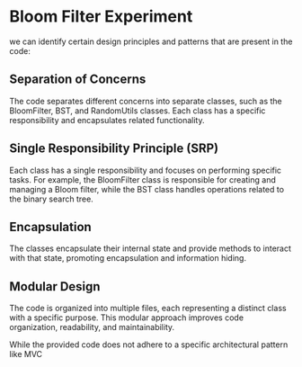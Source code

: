 # Bloom Filter Experiment

we can identify certain design principles and patterns that are present 
in the code:

## Separation of Concerns 
The code separates different concerns into 
 separate classes, such as the BloomFilter, BST, and RandomUtils 
 classes. Each class has a specific responsibility and encapsulates 
 related functionality.

## Single Responsibility Principle (SRP) 
 Each class has a single responsibility and focuses on performing 
 specific tasks. For example, the BloomFilter class is responsible 
 for creating and managing a Bloom filter, while the BST class 
 handles operations related to the binary search tree.

## Encapsulation 
 The classes encapsulate their internal state and 
 provide methods to interact with that state, promoting encapsulation 
 and information hiding.

## Modular Design 
 The code is organized into multiple files, 
 each representing a distinct class with a specific purpose. 
 This modular approach improves code organization, readability, 
 and maintainability.

 While the provided code does not adhere to a specific architectural 
 pattern like MVC
